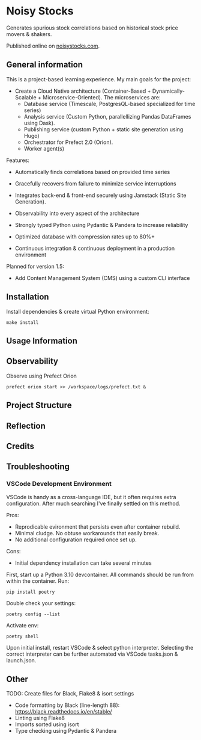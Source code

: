 # Noisy Stocks

Generates spurious stock correlations based on historical stock price movers & shakers.

Published online on [noisystocks.com](noisystocks.com).

## General information

This is a project-based learning experience. My main goals for the project:

* Create a Cloud Native architecture (Container-Based + Dynamically-Scalable + Microservice-Oriented). The microservices are:
	* Database service (Timescale, PostgresQL-based specialized for time series)
	* Analysis service (Custom Python, parallellizing Pandas DataFrames using Dask). 
	* Publishing service (custom Python + static site generation using Hugo)
	* Orchestrator for Prefect 2.0 (Orion).
	* Worker agent(s)

Features:
* Automatically finds correlations based on provided time series

* Gracefully recovers from failure to minimize service interruptions

* Integrates back-end & front-end securely using Jamstack (Static Site Generation).

* Observability into every aspect of the architecture

* Strongly typed Python using Pydantic & Pandera to increase reliability

* Optimized database with compression rates up to 80%+

* Continuous integration & continuous deployment in a production environment


Planned for version 1.5:

* Add Content Management System (CMS) using a custom CLI interface


## Installation

Install dependencies & create virtual Python environment:

	make install

## Usage Information

## Observability
Observe using Prefect Orion

	prefect orion start >> /workspace/logs/prefect.txt &


## Project Structure

## Reflection

## Credits

## Troubleshooting

### VSCode Development Environment
VSCode is handy as a cross-language IDE, but it often requires extra configuration. After much searching I've finally settled on this method.

Pros:
- Reprodicable evironment that persists even after container rebuild.
- Minimal cludge. No obtuse workarounds that easily break.
- No additional configuration required once set up.

Cons:
- Initial dependency installation can take several minutes

First, start up a Python 3.10 devcontainer. All commands should be run from within the container. Run:

	pip install poetry

Double check your settings:

	poetry config --list

Activate env:

	poetry shell

Upon initial install, restart VSCode & select python interpreter. Selecting the correct interpreter can be further automated via VSCode tasks.json & launch.json.

## Other
TODO: Create files for Black, Flake8 & isort settings
- Code formatting by Black (line-length 88):
https://black.readthedocs.io/en/stable/
- Linting using Flake8
- Imports sorted using isort
- Type checking using Pydantic & Pandera
